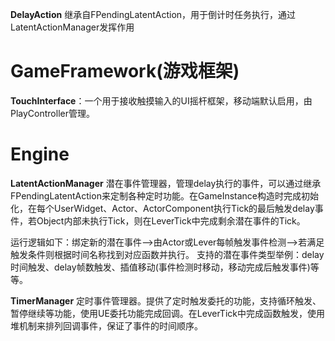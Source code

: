 **DelayAction** 继承自FPendingLatentAction，用于倒计时任务执行，通过LatentActionManager发挥作用

# GameFramework(游戏框架)

**TouchInterface**：一个用于接收触摸输入的UI摇杆框架，移动端默认启用，由PlayController管理。

# Engine

**LatentActionManager** 潜在事件管理器，管理delay执行的事件，可以通过继承FPendingLatentAction来定制各种定时功能。在GameInstance构造时完成初始化，在每个UserWidget、Actor、ActorComponent执行Tick的最后触发delay事件，若Object内部未执行Tick，则在LeverTick中完成剩余潜在事件的Tick。

运行逻辑如下：绑定新的潜在事件-->由Actor或Lever每帧触发事件检测-->若满足触发条件则根据时间名称找到对应函数并执行。
支持的潜在事件类型举例：delay时间触发、delay帧数触发、插值移动(事件检测时移动，移动完成后触发事件)等等。

**TimerManager** 定时事件管理器。提供了定时触发委托的功能，支持循环触发、暂停继续等功能，使用UE委托功能完成回调。在LeverTick中完成函数触发，使用堆机制来排列回调事件，保证了事件的时间顺序。